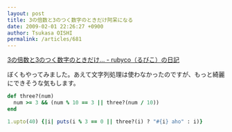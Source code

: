 ```yaml
---
layout: post
title: 3の倍数と3のつく数字のときだけ阿呆になる
date: 2009-02-01 22:26:27 +0900
author: Tsukasa OISHI
permalink: /articles/681
---
```



[3の倍数と3のつく数字のときだけ… - rubyco（るびこ）の日記](http://d.hatena.ne.jp/rubyco/20090129/aho)  

ぼくもやってみました。あえて文字列処理は使わなかったのですが、もっと綺麗にできそうな気もします。  

```ruby  
def three?(num)  
  num >= 3 && (num % 10 == 3 || three?(num / 10))  
end  

1.upto(40) {|i| puts(i % 3 == 0 || three?(i) ? "#{i} aho" : i)}  
```  
